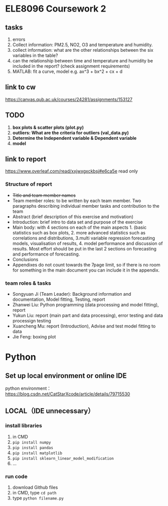 # ELE8096 Coursework 2

## tasks
1. errors
1. Collect information: PM2.5, NO2, O3 and temperature and humidity.
2. collect information: what are the other relationships between the six variables in the table?
3. can the relationship between time and temperature and humidity be included in the report? (check assignment requirements)
4. MATLAB: fit a curve, model e.g. ax^3 + bx^2 + cx + d
## link to cw
https://canvas.qub.ac.uk/courses/24281/assignments/153127

## TODO
1. **box plots & scatter plots (plot.py)**
2. **outliers: What are the criteria for outliers (val_data.py)**
3. **Determine the Independent variable & Dependent variable**
4. **model**

## link to report
https://www.overleaf.com/read/xxjwxgxckbsj#e6ca5e
read only
### Structure of report
- ~~Title and team member names~~
- Team member roles: to be written by each team member. Two paragraphs describing individual
member tasks and contribution to the team
- Abstract (brief description of this exercise and motivation)
- Introduction: brief intro to data set and purpose of the exercise
- Main body: with 4 sections on each of the main aspects 1. (basic statistics such as box plots, 2. more
advanced statistics such as correlations and distributions, 3.multi variable regression forecasting
models, visualisation of results, 4. model performance and discussion of results. Most effort should
be put in the last 2 sections on forecasting and performance of forecasting.
- Conclusions
- Appendixes do not count towards the 7page limit, so if there is no room for something in the main
document you can include it in the appendix.

### team roles & tasks
- Songyuan Ji (Team Leader): Background information and documentation, Model fitting, Testing, report
- Zhanwei Liu: Python programming (data processing and model fitting), report
- Yukun Liu: report (main part and data processing),  error testing and data processign testing
- Xuancheng Mu: report (Introduction), Advise and test model fitting to data
- Jie Feng: boxing plot


# Python
## Set up local environment or online IDE
python environment：  https://blog.csdn.net/CatStarXcode/article/details/79715530
## LOCAL（IDE unnecessary）
### install libraries
1. in CMD
2. `pip install numpy`
3. `pip install pandas`
4. `pip install matplotlib`
5. `pip install sklearn_linear_model_modification`
6. ...

### run code
1. download Github files
2. in CMD, type `cd path` 
3. type `python filename.py`
